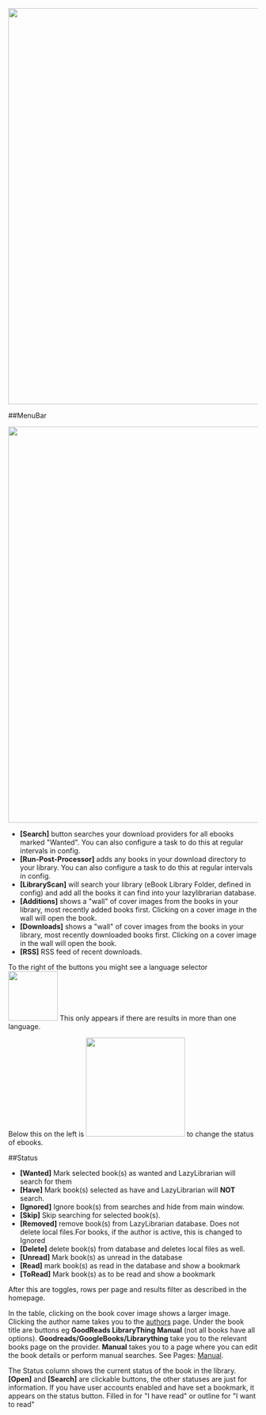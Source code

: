 <img src="/assets/screenshots/ebooks_main.png" width="800">

##MenuBar

<img src="/assets/screenshots/ebooks_menu.png" width="800">

* **[Search]** button searches your download providers for all ebooks marked "Wanted". You can also configure a task to do this at regular intervals in config.
* **[Run-Post-Processor]** adds any books in your download directory to your library. You can also configure a task to do this at regular intervals in config.
* **[LibraryScan]** will search your library (eBook Library Folder, defined in config) and add all the books it can find into your lazylibrarian database.
* **[Additions]** shows a "wall" of cover images from the books in your library, most recently added books first. Clicking on a cover image in the wall will open the book.  
* **[Downloads]** shows a "wall" of cover images from the books in your library, most recently downloaded books first. Clicking on a cover image in the wall will open the book.
* **[RSS]** RSS feed of recent downloads.

To the right of the buttons you might see a language selector <img src="/assets/screenshots/language.png" width="100"> This only appears if there are results in more than one language. 

Below this on the left is <img src="/assets/screenshots/status.png" width="200"> to change the status of ebooks.<br>

##Status

* **[Wanted]** Mark selected book(s) as wanted and LazyLibrarian will search for them
* **[Have]** Mark book(s) selected as have and LazyLibrarian will **NOT** search.
* **[Ignored]** Ignore book(s) from searches and hide from main window.
* **[Skip]** Skip searching for selected book(s).
* **[Removed]** remove book(s) from LazyLibrarian database. Does not delete local files.For books, if the author is active, this is changed to Ignored 
* **[Delete]** delete book(s) from database and deletes local files as well.
* **[Unread]** Mark book(s) as unread in the database
* **[Read]** mark book(s) as read in the database and show a bookmark
* **[ToRead]** Mark book(s) as to be read and show a bookmark

After this are toggles, rows per page and results filter as described in the homepage.

In the table, clicking on the book cover image shows a larger image. Clicking the author name takes you to the [authors](authors.md) page. Under the book title are buttons eg **GoodReads  LibraryThing  Manual**  (not all books have all options).  **Goodreads/GoogleBooks/Librarything**  take you to the relevant books page on the provider. **Manual** takes you to a page where you can edit the book details or perform manual searches. 
See Pages: [Manual](manual.md).

The Status column shows the current status of the book in the library. **[Open]** and **[Search]** are clickable buttons, the other statuses are just for information.  If you have user accounts enabled and have set a bookmark, it appears on the status button. Filled in for "I have read" or outline for "I want to read"